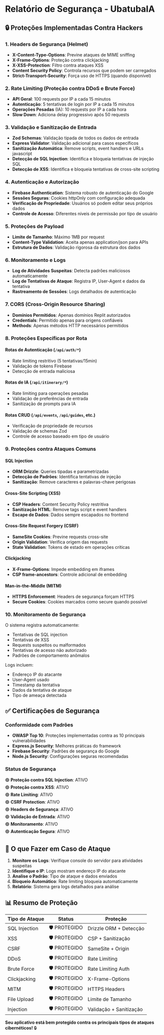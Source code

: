 # Relatório de Segurança - UbatubaIA

## 🔒 Proteções Implementadas Contra Hackers

### 1. **Headers de Segurança (Helmet)**
- **X-Content-Type-Options**: Previne ataques de MIME sniffing
- **X-Frame-Options**: Proteção contra clickjacking
- **X-XSS-Protection**: Filtro contra ataques XSS
- **Content Security Policy**: Controla recursos que podem ser carregados
- **Strict-Transport-Security**: Força uso de HTTPS (quando disponível)

### 2. **Rate Limiting (Proteção contra DDoS e Brute Force)**
- **API Geral**: 100 requests por IP a cada 15 minutos
- **Autenticação**: 5 tentativas de login por IP a cada 15 minutos
- **Operações Pesadas** (IA): 10 requests por IP a cada hora
- **Slow Down**: Adiciona delay progressivo após 50 requests

### 3. **Validação e Sanitização de Entrada**
- **Zod Schemas**: Validação tipada de todos os dados de entrada
- **Express Validator**: Validação adicional para casos específicos
- **Sanitização Automática**: Remove scripts, event handlers e URLs javascript
- **Detecção de SQL Injection**: Identifica e bloqueia tentativas de injeção SQL
- **Detecção de XSS**: Identifica e bloqueia tentativas de cross-site scripting

### 4. **Autenticação e Autorização**
- **Firebase Authentication**: Sistema robusto de autenticação do Google
- **Sessões Seguras**: Cookies httpOnly com configuração adequada
- **Verificação de Propriedade**: Usuários só podem editar seus próprios dados
- **Controle de Acesso**: Diferentes níveis de permissão por tipo de usuário

### 5. **Proteções de Payload**
- **Limite de Tamanho**: Máximo 1MB por request
- **Content-Type Validation**: Aceita apenas application/json para APIs
- **Estrutura de Dados**: Validação rigorosa da estrutura dos dados

### 6. **Monitoramento e Logs**
- **Log de Atividades Suspeitas**: Detecta padrões maliciosos automaticamente
- **Log de Tentativas de Ataque**: Registra IP, User-Agent e dados da tentativa
- **Rastreamento de Sessões**: Logs detalhados de autenticação

### 7. **CORS (Cross-Origin Resource Sharing)**
- **Domínios Permitidos**: Apenas domínios Replit autorizados
- **Credentials**: Permitido apenas para origens confiáveis
- **Methods**: Apenas métodos HTTP necessários permitidos

### 8. **Proteções Específicas por Rota**

#### Rotas de Autenticação (`/api/auth/*`)
- Rate limiting restritivo (5 tentativas/15min)
- Validação de tokens Firebase
- Detecção de entrada maliciosa

#### Rotas de IA (`/api/itinerary/*`)
- Rate limiting para operações pesadas
- Validação de preferências de entrada
- Sanitização de prompts para IA

#### Rotas CRUD (`/api/events`, `/api/guides`, etc.)
- Verificação de propriedade de recursos
- Validação de schemas Zod
- Controle de acesso baseado em tipo de usuário

### 9. **Proteções contra Ataques Comuns**

#### SQL Injection
- **ORM Drizzle**: Queries tipadas e parametrizadas
- **Detecção de Padrões**: Identifica tentativas de injeção
- **Sanitização**: Remove caracteres e palavras-chave perigosas

#### Cross-Site Scripting (XSS)
- **CSP Headers**: Content Security Policy restritiva
- **Sanitização HTML**: Remove tags script e event handlers
- **Escape de Dados**: Dados sempre escapados no frontend

#### Cross-Site Request Forgery (CSRF)
- **SameSite Cookies**: Previne requests cross-site
- **Origin Validation**: Verifica origem das requests
- **State Validation**: Tokens de estado em operações críticas

#### Clickjacking
- **X-Frame-Options**: Impede embedding em iframes
- **CSP frame-ancestors**: Controle adicional de embedding

#### Man-in-the-Middle (MITM)
- **HTTPS Enforcement**: Headers de segurança forçam HTTPS
- **Secure Cookies**: Cookies marcados como secure quando possível

### 10. **Monitoramento de Segurança**

O sistema registra automaticamente:
- Tentativas de SQL injection
- Tentativas de XSS
- Requests suspeitos ou malformados
- Tentativas de acesso não autorizado
- Padrões de comportamento anômalos

Logs incluem:
- Endereço IP do atacante
- User-Agent usado
- Timestamp da tentativa
- Dados da tentativa de ataque
- Tipo de ameaça detectada

## ✅ Certificações de Segurança

### Conformidade com Padrões
- **OWASP Top 10**: Proteções implementadas contra as 10 principais vulnerabilidades
- **Express.js Security**: Melhores práticas do framework
- **Firebase Security**: Padrões de segurança do Google
- **Node.js Security**: Configurações seguras recomendadas

### Status de Segurança
🟢 **Proteção contra SQL Injection**: ATIVO  
🟢 **Proteção contra XSS**: ATIVO  
🟢 **Rate Limiting**: ATIVO  
🟢 **CSRF Protection**: ATIVO  
🟢 **Headers de Segurança**: ATIVO  
🟢 **Validação de Entrada**: ATIVO  
🟢 **Monitoramento**: ATIVO  
🟢 **Autenticação Segura**: ATIVO  

## 🚨 O que Fazer em Caso de Ataque

1. **Monitore os Logs**: Verifique console do servidor para atividades suspeitas
2. **Identifique o IP**: Logs mostram endereço IP do atacante
3. **Analise o Padrão**: Tipo de ataque e dados enviados
4. **Bloqueio Automático**: Rate limiting bloqueia automaticamente
5. **Relatório**: Sistema gera logs detalhados para análise

## 📊 Resumo de Proteção

| Tipo de Ataque | Status | Proteção |
|----------------|---------|----------|
| SQL Injection | 🛡️ PROTEGIDO | Drizzle ORM + Detecção |
| XSS | 🛡️ PROTEGIDO | CSP + Sanitização |
| CSRF | 🛡️ PROTEGIDO | SameSite + Origin |
| DDoS | 🛡️ PROTEGIDO | Rate Limiting |
| Brute Force | 🛡️ PROTEGIDO | Rate Limiting Auth |
| Clickjacking | 🛡️ PROTEGIDO | X-Frame-Options |
| MITM | 🛡️ PROTEGIDO | HTTPS Headers |
| File Upload | 🛡️ PROTEGIDO | Limite de Tamanho |
| Injection | 🛡️ PROTEGIDO | Validação + Sanitização |

**Seu aplicativo está bem protegido contra os principais tipos de ataques cibernéticos!** 🔒